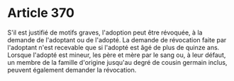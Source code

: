 # Article 370

S'il est justifié de motifs graves, l'adoption peut être révoquée, à la demande de l'adoptant ou de l'adopté.   La demande de révocation faite par l'adoptant n'est recevable que si l'adopté est âgé de plus de quinze ans.   Lorsque l'adopté est mineur, les père et mère par le sang ou, à leur défaut, un membre de la famille d'origine jusqu'au degré de cousin germain inclus, peuvent également demander la révocation.